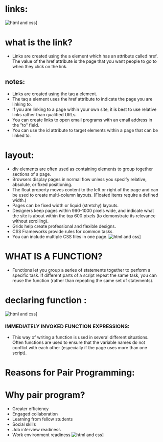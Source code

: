 # links:
![ html and css](https://2.bp.blogspot.com/-f63eeKsL3ao/XMMzxzYD6FI/AAAAAAAAC0E/qAilKQAHApYnynhY4No14ZghRzNzh4IXACLcBGAs/s640/Type-Attribute-in-Unordered-List.png)]
# what is the link?
- Links are created using the a
element which has an attribute
called href. The value of the
href attribute is the page that
you want people to go to when
they click on the link.
## notes:
- Links are created using the taq a element.
- The taq a element uses the href attribute to indicate
the page you are linking to.
- If you are linking to a page within your own site, it is
best to use relative links rather than qualified URLs.
- You can create links to open email programs with an
email address in the "to" field.
- You can use the id attribute to target elements within
a page that can be linked to.
# layout:
 - div elements are often used as containing elements
to group together sections of a page.
-  Browsers display pages in normal flow unless you
specify relative, absolute, or fixed positioning.
-  The float property moves content to the left or right
of the page and can be used to create multi-column
layouts. (Floated items require a defined width.)
-  Pages can be fixed width or liquid (stretchy) layouts.
-  Designers keep pages within 960-1000 pixels wide,
and indicate what the site is about within the top 600
pixels (to demonstrate its relevance without scrolling).
-  Grids help create professional and flexible designs.
-  CSS Frameworks provide rules for common tasks.
- You can include multiple CSS files in one page.
![ html and css](https://data-flair.training/blogs/wp-content/uploads/sites/2/2020/07/html-layout-normal-img-2.jpg)]
# WHAT IS A FUNCTION?
- Functions let you group a series of statements together to perform a 
specific task. If different parts of a script repeat the same task, you can 
reuse the function (rather than repeating the same set of statements).
# declaring function :
![ html and css](https://s3.amazonaws.com/codecademy-content/courses/learn-javascript-functions/Diagram/declaration.svg)]
### IMMEDIATELY INVOKED FUNCTION EXPRESSIONS: 
- This way of writing a function is used in several different situations. 
Often functions are used to ensure that the variable names do not conflict 
with each other (especially if the page uses more than one script).
# Reasons for Pair Programming:
# Why pair program?
- Greater efficiency
- Engaged collaboration
- Learning from fellow students
 - Social skills
 - Job interview readiness
 - Work environment readiness
 ![ html and css](https://miro.medium.com/max/728/1*jnm33MT6uH1TuIcEMdFBhA.jpeg)]



